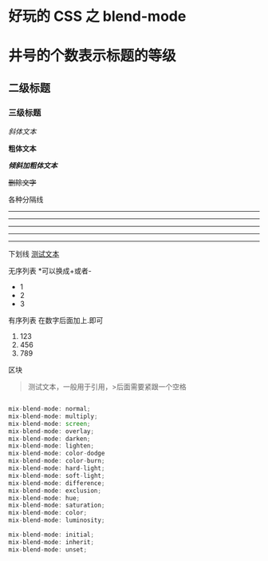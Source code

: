 # 好玩的 CSS 之 blend-mode  



# 井号的个数表示标题的等级

## 二级标题
### 三级标题

*斜体文本*

**粗体文本**

***倾斜加粗体文本***

~~删除文字~~

各种分隔线
***
* * *
*****
- - -
------

下划线
<u>测试文本</u>


无序列表
*可以换成+或者-
* 1
* 2
* 3

有序列表
在数字后面加上.即可
1. 123
2. 456
3. 789

区块
> 测试文本，一般用于引用，>后面需要紧跟一个空格

```js

mix-blend-mode: normal;
mix-blend-mode: multiply;
mix-blend-mode: screen;
mix-blend-mode: overlay;
mix-blend-mode: darken;
mix-blend-mode: lighten;
mix-blend-mode: color-dodge
mix-blend-mode: color-burn;
mix-blend-mode: hard-light;
mix-blend-mode: soft-light;
mix-blend-mode: difference;
mix-blend-mode: exclusion;
mix-blend-mode: hue;
mix-blend-mode: saturation;
mix-blend-mode: color;
mix-blend-mode: luminosity;

mix-blend-mode: initial;
mix-blend-mode: inherit;
mix-blend-mode: unset;
```
